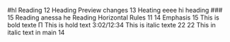 #hl Reading 12 Heading Preview changes 13 Heating eeee hi heading ### 15 Reading anessa he Reading Horizontal Rules 11 14 Emphasis 15 This is bold texte Π This is hold text 3:02/12:34 This is italic texte 22 22 This in italic text in main 14
